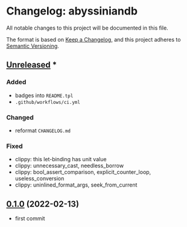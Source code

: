 # Changelog: abyssiniandb

All notable changes to this project will be documented in this file.

The format is based on [Keep a Changelog](https://keepachangelog.com/en/1.0.0/),
and this project adheres to [Semantic Versioning](https://semver.org/spec/v2.0.0.html).

## [Unreleased] *
### Added
* badges into `README.tpl`
* `.github/workflows/ci.yml`

### Changed
* reformat `CHANGELOG.md`

### Fixed
* clippy: this let-binding has unit value
* clippy: unnecessary\_cast, needless\_borrow
* clippy: bool\_assert\_comparison, explicit\_counter\_loop, useless\_conversion
* clippy: uninlined\_format\_args, seek\_from\_current


## [0.1.0] (2022-02-13)
* first commit

[Unreleased]: https://github.com/aki-akaguma/abyssiniandb/compare/v0.1.0..HEAD
[0.1.0]: https://github.com/aki-akaguma/abyssiniandb/releases/tag/v0.1.0
